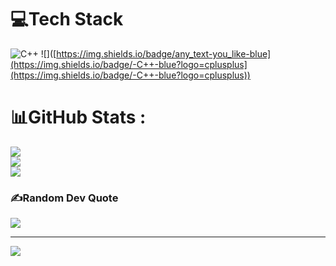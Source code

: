 
# 💻Tech Stack
![C++](https://img.shields.io/badge/c++-%2300599C.svg?style=for-the-badge&logo=c%2B%2B&logoColor=white)
![]([https://img.shields.io/badge/any_text-you_like-blue](https://img.shields.io/badge/-C++-blue?logo=cplusplus](https://img.shields.io/badge/-C++-blue?logo=cplusplus))
# 📊GitHub Stats :
![](https://github-readme-stats.vercel.app/api?username=main-dot-py&theme=radical&hide_border=false&include_all_commits=false&count_private=false)<br/>
![](https://github-readme-streak-stats.herokuapp.com/?user=main-dot-py&theme=radical&hide_border=false)<br/>
![](https://github-readme-stats.vercel.app/api/top-langs/?username=main-dot-py&theme=radical&hide_border=false&include_all_commits=false&count_private=false&layout=compact)

### ✍️Random Dev Quote
![](https://quotes-github-readme.vercel.app/api?type=horizontal&theme=radical)

---
[![](https://visitcount.itsvg.in/api?id=main-dot-py&icon=0&color=0)](https://visitcount.itsvg.in)

